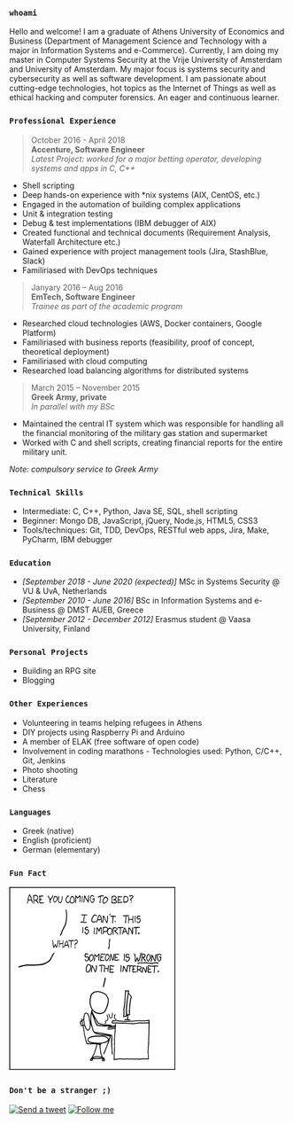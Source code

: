 ### `whoami`

Hello and welcome! I am a graduate of Athens University of Economics and Business (Department of Management Science and Technology with a major in Information Systems and e-Commerce). Currently, I am doing my master in Computer Systems Security at the Vrije University of Amsterdam and University of Amsterdam. My major focus is systems security and cybersecurity as well as software development. I am passionate about cutting-edge technologies, hot topics as the Internet of Things as well as ethical hacking and computer forensics. An eager and continuous learner. 

### `Professional Experience` 

> October 2016 - April 2018  
__Accenture, Software Engineer__  
_Latest Project: worked for a major betting operator, developing systems and apps in C, C++_

* Shell scripting
* Deep hands-on experience with *nix systems (AIX, CentOS, etc.)
* Engaged in the automation of building complex applications
* Unit & integration testing
* Debug & test implementations (IBM debugger of AIX)
* Created functional and technical documents (Requirement Analysis, Waterfall Architecture etc.)
* Gained experience with project management tools (Jira, StashBlue, Slack)
* Familiriased with DevOps techniques

> Janyary 2016 – Aug 2016  
__EmTech, Software Engineer__  
_Trainee as part of the academic program_  

* Researched cloud technologies (AWS, Docker containers, Google Platform)
* Familiriased with business reports (feasibility, proof of concept, theoretical deployment)
* Familiriased with cloud computing
* Researched load balancing algorithms for distributed systems

> March 2015 – November 2015  
__Greek Army, private__  
_In parallel with my BSc_

* Maintained the central IT system which was responsible for handling all the financial monitoring of the military gas station and supermarket
* Worked with C and shell scripts, creating financial reports for the entire military unit.

_Note: compulsory service to Greek Army_

### `Technical Skills`

* Intermediate: C, C++, Python, Java SE, SQL, shell scripting
* Beginner: Mongo DB, JavaScript, jQuery, Node.js, HTML5, CSS3
* Tools/techniques: Git, TDD, DevOps, RESTful web apps, Jira, Make, PyCharm, IBM debugger

### `Education`

* _[September 2018 - June 2020 (expected)]_ MSc in Systems Security @ VU & UvA, Netherlands 
* _[September 2010 - June 2016]_ BSc in Information Systems and e-Business @ DMST AUEB, Greece
* _[September 2012 - December 2012]_ Erasmus student @ Vaasa University, Finland

### `Personal Projects`

* Building an RPG site
* Blogging

### `Other Experiences` 

* Volunteering in teams helping refugees in Athens
* DIY projects using Raspberry Pi and Arduino
* A member of ELAK (free software of open code)
* Involvement in coding marathons - Technologies used: Python, C/C++, Git, Jenkins
* Photo shooting
* Literature
* Chess

### `Languages`

* Greek (native)
* English (proficient)
* German (elementary)

### `Fun Fact`

![xkcd/386](dutycalls.png)


### `Don't be a stranger ;)`

[![Send a tweet](https://img.shields.io/twitter/url/http/shields.io.svg?style=social)](https://twitter.com/atrestis)
[![Follow me](https://img.shields.io/github/followers/atrestis.svg?style=social)](https://github.com/atrestis)